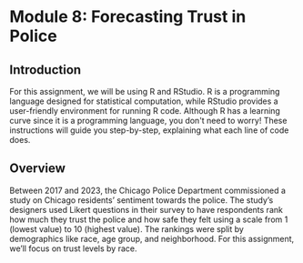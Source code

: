 # Module 8: Forecasting Trust in Police
## Introduction
For this assignment, we will be using R and RStudio. R is a programming language designed for statistical computation, while RStudio provides a user-friendly environment for running R code. Although R has a learning curve since it is a programming language, you don't need to worry! These instructions will guide you step-by-step, explaining what each line of code does.
## Overview
Between 2017 and 2023, the Chicago Police Department commissioned a study on Chicago residents’ sentiment towards the police. The study’s designers used Likert questions in their survey to have respondents rank how much they trust the police and how safe they felt using a scale from 1 (lowest value) to 10 (highest value).
The rankings were split by demographics like race, age group, and neighborhood. For this assignment, we’ll focus on trust levels by race. 
